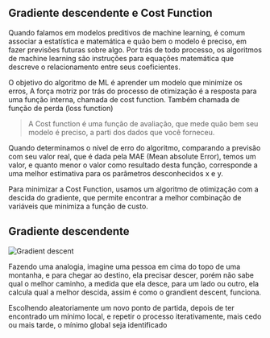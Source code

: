  ## Gradiente descendente e Cost Function 
 
 
  Quando falamos em modelos preditivos de machine learning, é comum associar a estatística e matemática e quão bem o modelo é preciso, em fazer previsões futuras sobre algo. 
Por trás de todo processo, os algoritmos de machine learning são instruções para equações matemática que descreve o relacionamento entre seus coeficientes. 
 
 
 O objetivo do algoritmo de ML é aprender um modelo que minimize os erros, A força motriz por trás do processo de otimização é a resposta para uma função interna, chamada de cost function. Também chamada  de função de perda (loss function)  
 
 
> A Cost function é uma função de avaliação, que mede quão bem seu modelo é preciso, a parti dos dados que você forneceu.  
 
 
Quando determinamos o nível de erro do algoritmo, comparando a previsão com seu valor real, que é dada pela MAE (Mean absolute Error), temos um valor, e quanto menor o valor como resultado desta função, corresponde  a uma melhor estimativa para os parâmetros desconhecidos x e y. 
 
 
Para minimizar a Cost Function, usamos um algoritmo de otimização com a descida do gradiente, que permite encontrar a melhor combinação de variáveis que minimiza a função de custo. 
 
 
 ## Gradiente descendente 
 
  ![Gradient descent](https://uploaddeimagens.com.br/images/000/894/803/full/grad.png?1492564492) 
  
Fazendo uma analogia, imagine uma pessoa em cima do topo de uma montanha, e para chegar ao destino, ela precisar descer, porém não sabe qual o melhor caminho, a medida que ela desce, para um lado ou outro, ela calcula qual a melhor descida, assim é como o grandient descent, funciona.  
 
 
Escolhendo aleatoriamente um novo ponto de partida, depois de ter encontrado um mínimo local, e repetir o processo iterativamente, mais cedo ou mais tarde, o mínimo global seja identificado 
 
